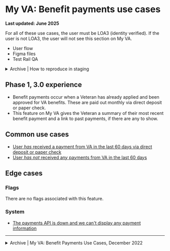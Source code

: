 # My VA: Benefit payments use cases

**Last updated: June 2025**

For all of these use cases, the user must be LOA3 (identity verified). If the user is not LOA3, the user will not see this section on My VA.

- User flow
- Figma files
- Test Rail QA

<details><summary>Archive | How to reproduce in staging</summary>

- 

</details>

## Phase 1, 3.0 experience
- Benefit payments occur when a Veteran has already applied and been approved for VA benefits. These are paid out monthly via direct deposit or paper check.
- This feature on My VA gives the Veteran a summary of their most recent benefit payment and a link to past payments, if there are any to show.

## Common use cases
- [User *has* received a payment from VA in the last 60 days via direct deposit or paper check](https://github.com/department-of-veterans-affairs/va.gov-team/blob/master/products/identity-personalization/my-va/use-cases/benefit-payments-use-cases/has-recent-payments.md)
- [User *has not* received any payments from VA in the last 60 days](https://github.com/department-of-veterans-affairs/va.gov-team/blob/master/products/identity-personalization/my-va/use-cases/benefit-payments-use-cases/no-recent-payments.md)

## Edge cases

### Flags
There are no flags associated with this feature.

### System
- [The payments API is down and we can't display any payment information](https://github.com/department-of-veterans-affairs/va.gov-team/blob/master/products/identity-personalization/my-va/use-cases/benefit-payments-use-cases/payment-API-error.md)

---

<details><summary>Archive | My VA: Benefit Payments Use Cases, December 2022</summary>
  
# My VA: Benefit Payments Use Cases

**Last updated:** December 14, 2022

## Overview of Benefit Payments

* Benefit payments occur when a Veteran has already applied and been approved for VA benefits. These are paid out monthly via direct deposit or paper check.
* This feature on My VA gives the Veteran a summary of their most recent benefit payment and a link to past payments, if there are any to show.
* For all of these use cases, the user must be LOA3 (identity verified).
* [LOA1 users](https://github.com/department-of-veterans-affairs/va.gov-team/tree/master/products/identity-personalization/my-va/use-cases/LOA1-use-cases) will not see this section on My VA.

## Common use cases
- [User *has* received a payment from VA in the last 60 days via direct deposit or paper check](https://github.com/department-of-veterans-affairs/va.gov-team/blob/master/products/identity-personalization/my-va/use-cases/benefit-payments-use-cases/has-recent-payments.md)
- [User *has not* received any payments from VA in the last 60 days](https://github.com/department-of-veterans-affairs/va.gov-team/blob/master/products/identity-personalization/my-va/use-cases/benefit-payments-use-cases/no-recent-payments.md)

## Edge cases

### Flags
There are no flags associated with this feature.

### System
- [The payments API is down and we can't display any payment information](https://github.com/department-of-veterans-affairs/va.gov-team/blob/master/products/identity-personalization/my-va/use-cases/benefit-payments-use-cases/payment-API-error.md)

## Flow diagrams
- [User flow for benefit payments on My VA](https://www.figma.com/file/15yOY4VEzitxm5tRMDiAzz/My-VA?type=design&node-id=0%3A7514&mode=design&t=ZhUs1Oeae2EQjVFh-1)

</details>
